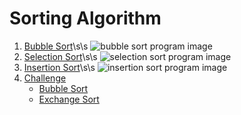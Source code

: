 # Sorting Algorithm

1. [Bubble Sort](https://github.com/nyferin/kuliah_asd/blob/main/sorting/bubbleSort.c)\s\s
    ![bubble sort program image](https://github.com/nyferin/kuliah_asd/blob/main/sorting/picture/bubbleSortPict.png)
2. [Selection Sort](https://github.com/nyferin/kuliah_asd/blob/main/sorting/selectionSort.c)\s\s
    ![selection sort program image](https://github.com/nyferin/kuliah_asd/blob/main/sorting/picture/selectionSortPict.png)
3. [Insertion Sort](https://github.com/nyferin/kuliah_asd/blob/main/sorting/insertionSort.c)\s\s
    ![insertion sort program image](https://github.com/nyferin/kuliah_asd/blob/main/sorting/picture/insertionSortPict.png)
4. [Challenge](https://github.com/nyferin/kuliah_asd/tree/main/sorting/challenge)
    - [Bubble Sort](https://github.com/nyferin/kuliah_asd/blob/main/sorting/challenge/bubbleSortChallenge.c)
    - [Exchange Sort](https://github.com/nyferin/kuliah_asd/blob/main/sorting/challenge/exchangeSortChallenge.c)
